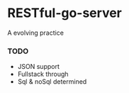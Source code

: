 # RESTful-go-server
A evolving practice

### TODO

- JSON support
- Fullstack through
- Sql & noSql determined

